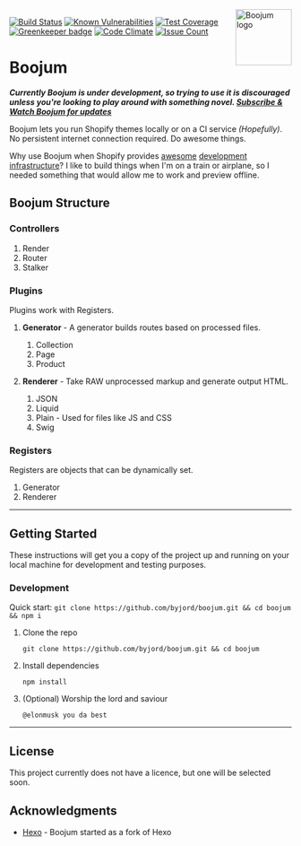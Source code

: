 <img src="http://i.imgur.com/5vo81dC.png" alt="Boojum logo" title="Boojum - Liquid, a superfluid" align="right" width="100px" />



[![Build Status](https://travis-ci.org/byjord/boojum.svg?branch=master)](https://travis-ci.org/byjord/boojum)
[![Known Vulnerabilities](https://snyk.io/test/github/byjord/boojum/badge.svg)](https://snyk.io/test/github/byjord/boojum)
[![Test Coverage](https://codeclimate.com/github/byjord/boojum/badges/coverage.svg)](https://codeclimate.com/github/byjord/boojum/coverage)
[![Greenkeeper badge](https://badges.greenkeeper.io/byjord/boojum.svg)](https://greenkeeper.io/)
[![Code Climate](https://codeclimate.com/github/byjord/boojum/badges/gpa.svg)](https://codeclimate.com/github/byjord/boojum)
[![Issue Count](https://codeclimate.com/github/byjord/boojum/badges/issue_count.svg)](https://codeclimate.com/github/byjord/boojum)		


# Boojum

***Currently Boojum is under development, so trying to use it is discouraged unless you're looking to play around with something novel. [Subscribe & Watch Boojum for updates](https://github.com/byjord/boojum/subscription)***

Boojum lets you run Shopify themes locally or on a CI service _(Hopefully)_. No persistent internet connection required. Do awesome things.

Why use Boojum when Shopify provides [awesome](https://help.shopify.com/themes/development/getting-started) [development](https://help.shopify.com/themes/development/getting-started/development-environment) [infrastructure](https://help.shopify.com/themes/development/getting-started/choosing-an-editor)? I like to build things when I'm on a train or airplane, so I needed something that would allow me to work and preview offline.

## Boojum Structure

### Controllers

1. Render
2. Router
3. Stalker

### Plugins
Plugins work with Registers.

1. **Generator** - A generator builds routes based on processed files.
	
	1. Collection
	2. Page
	3. Product

2. **Renderer** - Take RAW unprocessed markup and generate output HTML.
	1. JSON
	2. Liquid
	3. Plain - Used for files like JS and CSS
	4. Swig

### Registers 
Registers are objects that can be dynamically set.

  1. Generator
  2. Renderer


---


## Getting Started

These instructions will get you a copy of the project up and running on your local machine for development and testing purposes.

### Development
Quick start: `git clone https://github.com/byjord/boojum.git && cd boojum && npm i`

1. Clone the repo
    ```terminal
    git clone https://github.com/byjord/boojum.git && cd boojum
    ```

2. Install dependencies
    ```terminal
    npm install
    ```

3. (Optional) Worship the lord and saviour
    ```terminal
    @elonmusk you da best
    ```

---

## License

This project currently does not have a licence, but one will be selected soon.

## Acknowledgments

* [Hexo](https://github.com/hexojs/hexo/) - Boojum started as a fork of Hexo
